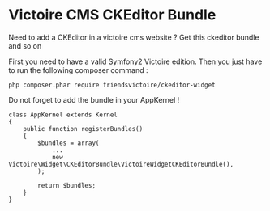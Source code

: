 Victoire CMS CKEditor Bundle
============

Need to add a CKEditor in a victoire cms website ?
Get this ckeditor bundle and so on

First you need to have a valid Symfony2 Victoire edition.
Then you just have to run the following composer command :

    php composer.phar require friendsvictoire/ckeditor-widget

Do not forget to add the bundle in your AppKernel !

    class AppKernel extends Kernel
    {
        public function registerBundles()
        {
            $bundles = array(
                ...
                new Victoire\Widget\CKEditorBundle\VictoireWidgetCKEditorBundle(),
            );

            return $bundles;
        }
    }
